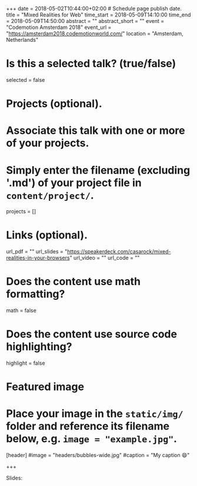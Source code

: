 +++
date = 2018-05-02T10:44:00+02:00 # Schedule page publish date.
title = "Mixed Realities for Web"
time_start = 2018-05-09T14:10:00
time_end = 2018-05-09T14:50:00
abstract = ""
abstract_short = ""
event = "Codemotion Amsterdam 2018"
event_url = "https://amsterdam2018.codemotionworld.com/"
location = "Amsterdam, Netherlands"

# Is this a selected talk? (true/false)
selected = false

# Projects (optional).
#   Associate this talk with one or more of your projects.
#   Simply enter the filename (excluding '.md') of your project file in `content/project/`.
projects = []

# Links (optional).
url_pdf = ""
url_slides = "https://speakerdeck.com/casarock/mixed-realities-in-your-browsers"
url_video = ""
url_code = ""

# Does the content use math formatting?
math = false

# Does the content use source code highlighting?
highlight = false

# Featured image
# Place your image in the `static/img/` folder and reference its filename below, e.g. `image = "example.jpg"`.
[header]
#image = "headers/bubbles-wide.jpg"
#caption = "My caption :smile:"

+++

Slides:
<script async class="speakerdeck-embed" data-id="aefc0d653c034b63b5f92dc956382f00" data-ratio="1.77777777777778" src="//speakerdeck.com/assets/embed.js"></script>
